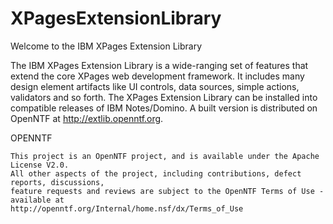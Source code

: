 XPagesExtensionLibrary
=======================

Welcome to the IBM XPages Extension Library

The IBM XPages Extension Library is a wide-ranging set of features that extend the core XPages web development framework. It includes many design element artifacts like UI controls, data sources, simple actions, validators and so forth. The XPages Extension Library can be installed into compatible releases of IBM Notes/Domino. A built version is distributed on OpenNTF at http://extlib.openntf.org. 

OPENNTF

    This project is an OpenNTF project, and is available under the Apache License V2.0.  
    All other aspects of the project, including contributions, defect reports, discussions, 
    feature requests and reviews are subject to the OpenNTF Terms of Use - available at 
    http://openntf.org/Internal/home.nsf/dx/Terms_of_Use
